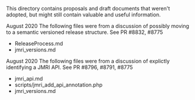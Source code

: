 This directory contains proposals and draft documents that weren't adopted, but might still contain valuable and useful information.

August 2020
The following files were from a discussion of possibly moving to a semantic versioned release structure. See PR #8832, #8775
- ReleaseProcess.md 
- jmri_versions.md 

August 2020
The following files were from a discussion of explictly identifying a JMRI API. See PR #8796, #8791, #8775
- jmri_api.md
- scripts/jmri_add_api_annotation.php
- jmri_versions.md 

